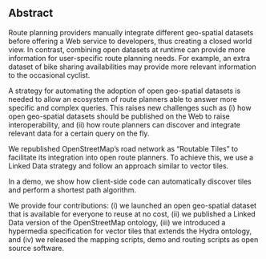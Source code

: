 ## Abstract
<!-- Context      -->
Route planning providers manually integrate different geo-spatial datasets 
before offering a Web service to developers, thus creating a closed world view. 
In contrast, combining open datasets at runtime 
can provide more information for user-specific route planning needs. 
For example, an extra dataset of bike sharing availabilities 
may provide more relevant information to the occasional cyclist.
<!-- Need         -->
A strategy for automating the adoption of open geo-spatial datasets is needed 
to allow an ecosystem of route planners able to answer more specific and complex queries. 
This raises new challenges such as 
(i) how open geo-spatial datasets should be published on the Web to raise interoperability, 
and (ii) how route planners can discover and integrate relevant data for a certain query on the fly.
<!-- Task         --> 
We republished OpenStreetMap’s road network as “Routable Tiles”
to facilitate its integration into open route planners.
To achieve this, we use a Linked Data strategy and follow an approach similar to vector tiles.
<!-- Object       -->
In a demo, we show how client-side code can automatically discover tiles and perform a shortest path algorithm.
<!-- Findings     -->
We provide four contributions: (i) we launched an open geo-spatial dataset that is available for everyone to reuse at no cost, (ii) we published a Linked Data version of the OpenStreetMap ontology, (iii) we introduced a hypermedia specification for vector tiles that extends the Hydra ontology, and (iv) we released the mapping scripts, demo and routing scripts as open source software.
<!-- Conclusion and Perspectives -->
<!-- The preliminary conclusions of this work put forward more questions than answers: 
are existing RDF serializations compact enough for an acceptable user experience? 
What happens when another dataset needs to introduce new nodes that are not in the base map? 
Can other hypermedia structures be thought of?-->
